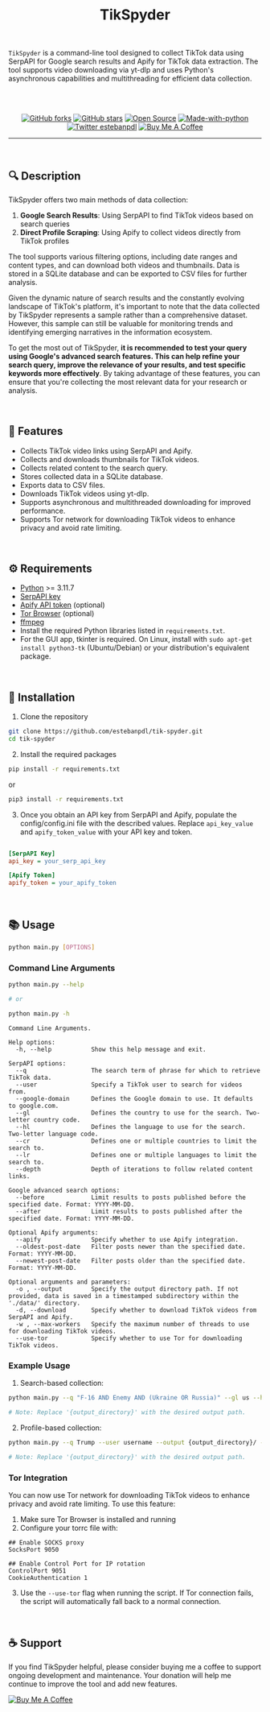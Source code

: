 <div align="center">

# **TikSpyder**

</div>

<br />

`TikSpyder` is a command-line tool designed to collect TikTok data using SerpAPI for Google search results and Apify for TikTok data extraction. The tool supports video downloading via yt-dlp and uses Python's asynchronous capabilities and multithreading for efficient data collection.

<br />
<br />

<div align="center">

[![GitHub forks](https://img.shields.io/github/forks/estebanpdl/tik-spyder.svg?style=social&label=Fork&maxAge=2592000)](https://GitHub.com/estebanpdl/tik-spyder/network/)
[![GitHub stars](https://img.shields.io/github/stars/estebanpdl/tik-spyder?style=social)](https://github.com/estebanpdl/tik-spyder/stargazers)
[![Open Source](https://badges.frapsoft.com/os/v1/open-source.svg?v=103)](https://x.com/estebanpdl)
[![Made-with-python](https://img.shields.io/badge/Made%20with-Python-1f425f.svg)](https://www.python.org/)
[![Twitter estebanpdl](https://badgen.net/badge/icon/twitter?icon=twitter&label)](https://x.com/estebanpdl)
[![Buy Me A Coffee](https://img.shields.io/badge/buy%20me%20a%20coffee-donate-yellow.svg)](https://buymeacoffee.com/estebanpdl)

</div>

<hr />
<br />

## 🔍 **Description**

TikSpyder offers two main methods of data collection:
1. **Google Search Results**: Using SerpAPI to find TikTok videos based on search queries
2. **Direct Profile Scraping**: Using Apify to collect videos directly from TikTok profiles

The tool supports various filtering options, including date ranges and content types, and can download both videos and thumbnails. Data is stored in a SQLite database and can be exported to CSV files for further analysis.

Given the dynamic nature of search results and the constantly evolving landscape of TikTok's platform, it's important to note that the data collected by TikSpyder represents a sample rather than a comprehensive dataset. However, this sample can still be valuable for monitoring trends and identifying emerging narratives in the information ecosystem.

To get the most out of TikSpyder, **it is recommended to test your query using Google's advanced search features. This can help refine your search query, improve the relevance of your results, and test specific keywords more effectively**. By taking advantage of these features, you can ensure that you're collecting the most relevant data for your research or analysis.

<br />

## 🚀 **Features**

- Collects TikTok video links using SerpAPI and Apify.
- Collects and downloads thumbnails for TikTok videos.
- Collects related content to the search query.
- Stores collected data in a SQLite database.
- Exports data to CSV files.
- Downloads TikTok videos using yt-dlp.
- Supports asynchronous and multithreaded downloading for improved performance.
- Supports Tor network for downloading TikTok videos to enhance privacy and avoid rate limiting.

<br />

## ⚙️ **Requirements**

- [Python](https://www.python.org/) >= 3.11.7
- [SerpAPI key](https://serpapi.com/)
- [Apify API token](https://apify.com/) (optional)
- [Tor Browser](https://www.torproject.org/) (optional)
- [ffmpeg](https://ffmpeg.org/)
- Install the required Python libraries listed in `requirements.txt`.
- For the GUI app, tkinter is required. On Linux, install with `sudo apt-get install python3-tk` (Ubuntu/Debian) or your distribution's equivalent package.

<br />

## 🔧 **Installation**

1. Clone the repository

```sh
git clone https://github.com/estebanpdl/tik-spyder.git
cd tik-spyder
```

2. Install the required packages

```sh
pip install -r requirements.txt
```

or

```sh
pip3 install -r requirements.txt
```

3. Once you obtain an API key from SerpAPI and Apify, populate the config/config.ini file with the described values. Replace `api_key_value` and `apify_token_value` with your API key and token.

```ini

[SerpAPI Key]
api_key = your_serp_api_key

[Apify Token]
apify_token = your_apify_token
```

<br />

## 📚 **Usage**

```sh
python main.py [OPTIONS]
```

### **Command Line Arguments**

```sh
python main.py --help

# or

python main.py -h
```

```
Command Line Arguments.

Help options:
  -h, --help           Show this help message and exit.

SerpAPI options:
  --q                  The search term of phrase for which to retrieve TikTok data.
  --user               Specify a TikTok user to search for videos from.
  --google-domain      Defines the Google domain to use. It defaults to google.com.
  --gl                 Defines the country to use for the search. Two-letter country code.
  --hl                 Defines the language to use for the search. Two-letter language code.
  --cr                 Defines one or multiple countries to limit the search to.
  --lr                 Defines one or multiple languages to limit the search to.
  --depth              Depth of iterations to follow related content links.

Google advanced search options:
  --before             Limit results to posts published before the specified date. Format: YYYY-MM-DD.
  --after              Limit results to posts published after the specified date. Format: YYYY-MM-DD.

Optional Apify arguments:
  --apify              Specify whether to use Apify integration.
  --oldest-post-date   Filter posts newer than the specified date. Format: YYYY-MM-DD.
  --newest-post-date   Filter posts older than the specified date. Format: YYYY-MM-DD.

Optional arguments and parameters:
  -o , --output        Specify the output directory path. If not provided, data is saved in a timestamped subdirectory within the './data/' directory.
  -d, --download       Specify whether to download TikTok videos from SerpAPI and Apify.
  -w , --max-workers   Specify the maximum number of threads to use for downloading TikTok videos.
  --use-tor            Specify whether to use Tor for downloading TikTok videos.
```

### **Example Usage**

1. Search-based collection:

```sh
python main.py --q "F-16 AND Enemy AND (Ukraine OR Russia)" --gl us --hl en --after 2024-02-01 --before 2024-05-31 --output {output_directory}/ --download

# Note: Replace '{output_directory}' with the desired output path.
```

2. Profile-based collection:

```sh
python main.py --q Trump --user username --output {output_directory}/ --download --apify --oldest-post-date 2025-01-01

# Note: Replace '{output_directory}' with the desired output path.
```

### Tor Integration
You can now use Tor network for downloading TikTok videos to enhance privacy and avoid rate limiting. To use this feature:

1. Make sure Tor Browser is installed and running
2. Configure your torrc file with:

```
## Enable SOCKS proxy
SocksPort 9050

## Enable Control Port for IP rotation
ControlPort 9051
CookieAuthentication 1
```

3. Use the `--use-tor` flag when running the script. If Tor connection fails, the script will automatically fall back to a normal connection.


<br />

## ☕ Support

If you find TikSpyder helpful, please consider buying me a coffee to support ongoing development and maintenance. Your donation will help me continue to improve the tool and add new features.

[![Buy Me A Coffee](https://img.shields.io/badge/buy%20me%20a%20coffee-donate-yellow.svg?style=for-the-badge&logo=buy-me-a-coffee&logoColor=white)](https://buymeacoffee.com/estebanpdl)

<br />
